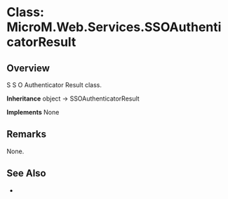 # Class: MicroM.Web.Services.SSOAuthenticatorResult
## Overview
S S O Authenticator Result class.

**Inheritance**
object -> SSOAuthenticatorResult

**Implements**
None

## Remarks
None.

## See Also
-